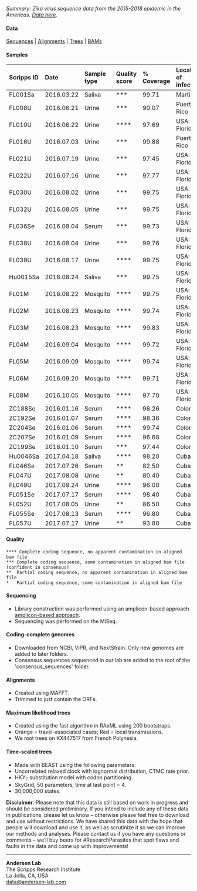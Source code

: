 *Summary: Zika virus sequence data from the 2015-2018 epidemic in the Americas. [Data here](https://github.com/andersen-lab/zika-florida).*

#### Data
[Sequences](https://github.com/andersen-lab/zika-florida/tree/master/consensus_sequences) | [Alignments](https://github.com/andersen-lab/zika-florida/tree/master/alignments) | [Trees](https://github.com/andersen-lab/zika-florida/tree/master/trees) | [BAMs](https://www.dropbox.com/sh/87bnqj83mwgw8br/AADWjkfL5bZ22XvemlMOUhBOa?dl=0)

#### Samples

| Scripps ID | Date       | Sample type | Quality score | % Coverage | Location of infection |
| :---       |       :--- | :---        | :---          |       :--- | :---                  |
| FL001Sa    | 2016.03.22 | Saliva      | ***           |      99.71 | Martinique            |
| FL008U     | 2016.06.21 | Urine       | ***           |      90.07 | Puerto Rico           |
| FL010U     | 2016.06.22 | Urine       | ****          |      97.69 | USA: Florida          |
| FL016U     | 2016.07.03 | Urine       | ***           |      99.88 | Puerto Rico           |
| FL021U     | 2016.07.19 | Urine       | ***           |      97.45 | USA: Florida          |
| FL022U     | 2016.07.16 | Urine       | ***           |      97.77 | USA: Florida          |
| FL030U     | 2016.08.02 | Urine       | ***           |      99.75 | USA: Florida          |
| FL032U     | 2016.08.05 | Urine       | ***           |      99.75 | USA: Florida          |
| FL036Se    | 2016.08.04 | Serum       | ***           |      99.73 | USA: Florida          |
| FL038U     | 2016.08.04 | Urine       | ***           |      99.76 | USA: Florida          |
| FL039U     | 2016.08.17 | Urine       | ****          |      99.75 | USA: Florida          |
| Hu0015Sa   | 2016.08.24 | Saliva      | ***           |      99.75 | USA: Florida          |
| FL01M      | 2016.08.22 | Mosquito    | ****          |      99.75 | USA: Florida          |
| FL02M      | 2016.08.23 | Mosquito    | ****          |      99.74 | USA: Florida          |
| FL03M      | 2016.08.23 | Mosquito    | ****          |      99.83 | USA: Florida          |
| FL04M      | 2016.09.04 | Mosquito    | ****          |      99.72 | USA: Florida          |
| FL05M      | 2016.09.09 | Mosquito    | ****          |      99.74 | USA: Florida          |
| FL06M      | 2016.09.20 | Mosquito    | ****          |      99.71 | USA: Florida          |
| FL08M      | 2016.10.05 | Mosquito    | ****          |      97.70 | USA: Florida          |
| ZC188Se    | 2016.01.16 | Serum       | ****          |      98.26 | Colombia              |
| ZC192Se    | 2016.01.07 | Serum       | ****          |      98.36 | Colombia              |
| ZC204Se    | 2016.01.06 | Serum       | ****          |      99.74 | Colombia              |
| ZC207Se    | 2016.01.09 | Serum       | ****          |      96.68 | Colombia              |
| ZC199Se    | 2016.01.10 | Serum       | ***           |      97.44 | Colombia              |
| Hu0046Sa   | 2017.04.18 | Saliva      | ****          |      98.20 | Cuba  			     |
| FL046Se    | 2017.07.26 | Serum       | **            |      82.50 | Cuba                  |
| FL047U     | 2017.08.08 | Urine       | **            |      80.40 | Cuba                  |
| FL049U     | 2017.09.24 | Urine       | ****          |      96.00 | Cuba                  |
| FL051Se    | 2017.07.17 | Serum       | ****          |      98.40 | Cuba                  |
| FL052U     | 2017.08.05 | Urine       | **            |      86.50 | Cuba                  |
| FL055Se    | 2017.08.13 | Serum       | ****          |      96.80 | Cuba                  |
| FL057U     | 2017.07.17 | Urine       | **            |      93.80 | Cuba                  |

#### Quality
```
**** Complete coding sequence, no apparent contamination in aligned bam file
***	Complete coding sequence, some contamination in aligned bam file (confident in consensus)
**	Partial coding sequence, no apparent contamination in aligned bam file
*	Partial coding sequence, some contamination in aligned bam file
```

#### Sequencing
* Library construction was performed using an amplicon-based approach [amplicon-based approach](https://docs.google.com/document/d/1PilT4w5jHO-ROsE8TL5WBGa0wSCdTHAsNl1LIOYiTgk).
* Sequencing was performed on the MiSeq.

#### Coding-complete genomes
* Downloaded from NCBI, ViPR, and NextStrain. Only new genomes are added to later folders.
* Consensus sequences sequenced in our lab are added to the root of the 'consensus_sequences' folder.

#### Alignments
* Created using MAFFT.
* Trimmed to just contain the ORFs.

#### Maximum likelihood trees
* Created using the fast algorithm in RAxML using 200 bootstraps.
* Orange = travel-associated cases; Red = local transmissions.
* We root trees on KX447517 from French Polynesia.

#### Time-scaled trees 
* Made with BEAST using the following parameters:
 * Uncorrelated relaxed clock with lognormal distribution, CTMC rate prior.
 * HKY<sub>&#915;</sub> substitution model with codon partitioning.
 * SkyGrid, 50 parameters, time at last point = 4.
 * 30,000,000 states.

**Disclaimer**. Please note that this data is still based on work in progress and should be considered preliminary. If you intend to include any of these data in publications, please let us know – otherwise please feel free to download and use without restrictions. We have shared this data with the hope that people will download and use it, as well as scrutinize it so we can improve our methods and analyses. Please contact us if you have any questions or comments – we’ll buy beers for #ResearchParasites that spot flaws and faults in the data and come up with improvements!

---
**Andersen Lab**  
The Scripps Research Institute  
La Jolla, CA, USA  
[data@andersen-lab.com](mailto:data@andersen-lab.com)
